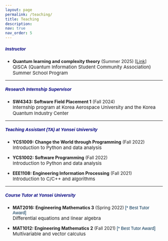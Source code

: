 ```yaml
---
layout: page
permalink: /teaching/
title: Teaching
description:
nav: true
nav_order: 5
---
```


##### **<span style="color:navy; font-family: Gill Sans, sans-serif;">Instructor</span>**
- **Quantum learning and complexity theory** (Summer 2025) [<a href="/qlct" target="_blank">Link</a>]<br>
<span style="font-size: 15px;">QISCA (Quantum Information Student Community Association) Summer School Program</span><br>

---

##### **<span style="color:navy; font-family: Gill Sans, sans-serif;">Research Internship Supervisor</span>**
- **SW4343: Software Field Placement 1** (Fall 2024)<br>
<span style="font-size: 15px;">Internship program at Korea Aerospace University and the Korea Quantum Industry Center</span><br>

---
##### **<span style="color:navy; font-family: Gill Sans, sans-serif;">Teaching Assistant (TA) at Yonsei University</span>**
- **YCS1009: Change the World through Programming** (Fall 2022)<br>
<span style="font-size: 15px;">Introduction to Python and data analysis</span><br>

- **YCS1002: Software Programming** (Fall 2022)<br>
<span style="font-size: 15px;">Introduction to Python and data analysis</span><br>

- **EEE1108: Engineering Information Processing** (Fall 2021)<br>
<span style="font-size: 15px;">Introduction to C/C++ and algorithms</span><br>

---
##### **<span style="color:navy; font-family: Gill Sans, sans-serif;">Course Tutor at Yonsei University</span>**
- **MAT2016: Engineering Mathematics 3** (Spring 2022) <span style="color:#003153; font-family: Gill Sans, sans-serif;"> [* Best Tutor Award]</span><br>
<span style="font-size: 15px;">Differential equations and linear algebra</span><br>

- **MAT1012: Engineering Mathematics 2** (Fall 2021) <span style="color:#003153; font-family: Gill Sans, sans-serif;"> [* Best Tutor Award]</span><br>
<span style="font-size: 15px;">Multivariable and vector calculus</span><br>